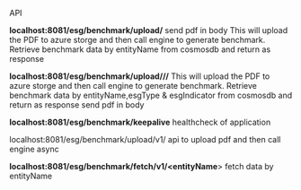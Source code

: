 API

**localhost:8081/esg/benchmark/upload/<entityName>**
send pdf in body
This will upload the PDF to azure storge and then call engine to generate 
benchmark.
Retrieve benchmark data by entityName from cosmosdb and return as response 

**localhost:8081/esg/benchmark/upload/<entityName>/<esgType>/<esgIndicator>**
This will upload the PDF to azure storge and then call engine to generate 
benchmark.
Retrieve benchmark data by entityName,esgType & esgIndicator from cosmosdb and return as response 
send pdf in body

**localhost:8081/esg/benchmark/keepalive**
healthcheck of application

localhost:8081/esg/benchmark/upload/v1/<entityName>
api to upload pdf and then call engine async

**localhost:8081/esg/benchmark/fetch/v1/<entityName**>
fetch data by entityName
